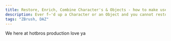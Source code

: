 ```yaml
---
title: Restore, Enrich, Combine Character's & Objects - how to make use of ZBrush Morph Target 
description: Ever f—'d up a Character or an Object and you cannot restore it or simply don't want to go back? You want to combine two parts together? ZBrush's Morph Target is your bae
tags: "ZBrush, DAZ"
---
```

We here at hotbros production love ya
